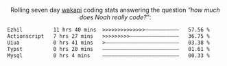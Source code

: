 <p align="center">Rolling seven day <a href="https://wakapi.dev/"/>wakapi</a> coding stats answering the question <i>"how much does Noah really code?"</i>:</p>
<!--START_SECTION:waka-->

```txt
Ezhil          11 hrs 40 mins  >>>>>>>>>>>>>>———————————   57.56 %
Actionscript   7 hrs 27 mins   >>>>>>>>>————————————————   36.75 %
Uiua           0 hrs 41 mins   >————————————————————————   03.38 %
Typst          0 hrs 20 mins   —————————————————————————   01.61 %
Mysql          0 hrs 4 mins    —————————————————————————   00.33 %
```

<!--END_SECTION:waka-->
